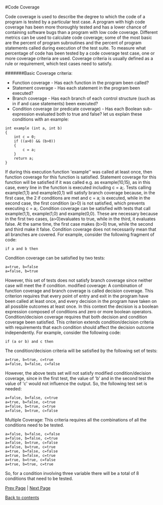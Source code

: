 #Code Coverage

 Code coverage is used to describe the degree to which the code of a program is tested by a particular test case. A program with high code coverage has been more thoroughly tested and has a lower chance of containing software bugs than a program with low code coverage. Different metrics can be used to calculate code coverage; some of the most basic are the percent of program subroutines and the percent of program statements called during execution of the test suite.
To measure what percentage of code has been tested by a code coverage test case, one or more coverage criteria are used. Coverage criteria is usually defined as a rule or requirement, which test cases need to satisfy.

#######Basic Coverage criteria:
- Function coverage - Has each function in the program been called?
- Statement coverage - Has each statement in the program been executed?
- Branch coverage - Has each branch of each control structure (such as in if and case statements) been executed? 
- Condition coverage (or predicate coverage) - Has each Boolean sub-expression evaluated both to true and false?
let us explain these conditions with an example:

```
int example (int a, int b)
{
    int c = 0;
    if ((a>0) && (b>0))
    {
        c = a;
    }
    return a;
}

```

If during this execution function 'example’' was called at least once, then function coverage for this function is satisfied.
Statement coverage for this function will be satisfied if it was called e.g. as example(10,15), as in this case, every line in the function is executed including c = a;.
Tests calling example(1,1) and example(0,1) will satisfy branch coverage because, in the first case, the 2 if conditions are met and c = a; is executed, while in the second case, the first condition (a>0) is not satisfied, which prevents executing c = a;.
Condition coverage can be satisfied with tests that call example(1,1), example(1,0) and example(0,0). These are necessary because in the first two cases, (a>0)evaluates to true, while in the third, it evaluates false. At the same time, the first case makes (b>0) true, while the second and third make it false.
Condition coverage does not necessarily mean that all branches are covered. For example, consider the following fragment of code:

```
if a and b then
```

Condition coverage can be satisfied by two tests:

```
a=true, b=false
a=false, b=true
```

However, this set of tests does not satisfy branch coverage since neither case will meet the if condition.
modified coverage:
A combination of function coverage and branch coverage is called decision coverage. This criterion requires that every point of entry and exit in the program have been called at least once, and every decision in the program have taken on all possible outcomes at least once. In this context the decision is a boolean expression composed of conditions and zero or more boolean operators.
Condition/decision coverage requires that both decision and condition coverage been satisfied. This criterion extends condition/decision criteria with requirements that each condition should affect the decision outcome independently. For example, consider the following code:

```
if (a or b) and c then
```

The condition/decision criteria will be satisfied by the following set of tests:

```
a=true, b=true, c=true
a=false, b=false, c=false
```
However, the above tests set will not satisfy modified condition/decision coverage, since in the first test, the value of 'b' and in the second test the value of 'c' would not influence the output. So, the following test set is needed:

```
a=false, b=false, c=true
a=true, b=false, c=true
a=false, b=true, c=true
a=false, b=true, c=false
```
Multiple Coverage:
This criteria requires all the combinations of all the conditions need to be tested.

```
a=false, b=false, c=false
a=false, b=false, c=true
a=false, b=true, c=false
a=false, b=true, c=true
a=true, b=false, c=false
a=true, b=false, c=true
a=true, b=true, c=false
a=true, b=true, c=true

```
So, for a condition involving three variable there will be a total of 8 conditions that need to be tested.


[Prev Page](https://github.com/Krithika-Balan2290/Software-Testing-Techniques/blob/master/Docs/whitebox.md) | [Next Page](https://github.com/Krithika-Balan2290/Software-Testing-Techniques/blob/master/Docs/fault.md)
 
 [Back to contents](https://github.com/Krithika-Balan2290/Software-Testing-Techniques/blob/master/Index.md)
